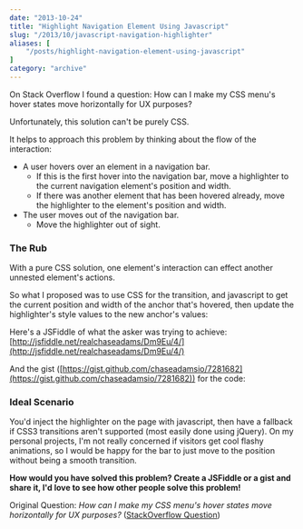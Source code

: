 ```yaml
---
date: "2013-10-24"
title: "Highlight Navigation Element Using Javascript"
slug: "/2013/10/javascript-navigation-highlighter"
aliases: [
    "/posts/highlight-navigation-element-using-javascript"
]
category: "archive"
---
```


On Stack Overflow I found a question: How can I make my CSS menu's hover states move horizontally for UX purposes?

Unfortunately, this solution can't be purely CSS.

It helps to approach this problem by thinking about the flow of the interaction:

- A user hovers over an element in a navigation bar.
  - If this is the first hover into the navigation bar, move a highlighter to the current navigation element's position and width.
  - If there was another element that has been hovered already, move the highlighter to the element's position and width.
- The user moves out of the navigation bar.
  - Move the highlighter out of sight.

### The Rub

With a pure CSS solution, one element's interaction can effect another unnested element's actions.

So what I proposed was to use CSS for the transition, and javascript to get the current position and width of the anchor that's hovered, then update the highlighter's style values to the new anchor's values:

Here's a JSFiddle of what the asker was trying to achieve: [http://jsfiddle.net/realchaseadams/Dm9Eu/4/](http://jsfiddle.net/realchaseadams/Dm9Eu/4/)

And the gist ([https://gist.github.com/chaseadamsio/7281682](https://gist.github.com/chaseadamsio/7281682)) for the code:

<script src="https://gist.github.com/chaseadamsio/7281682.js"></script>

### Ideal Scenario

You'd inject the highlighter on the page with javascript, then have a fallback if CSS3 transitions aren't supported (most easily done using jQuery). On my personal projects, I'm not really concerned if visitors get cool flashy animations, so I would be happy for the bar to just move to the position without being a smooth transition.

__How would you have solved this problem? Create a JSFiddle or a gist and share it, I'd love to see how other people solve this problem!__

Original Question: _How can I make my CSS menu's hover states move horizontally for UX purposes?_ ([StackOverflow Question](http://stackoverflow.com/questions/19722423/how-can-i-make-my-css-menus-hover-states-move-horizontally-for-ux-purposes/19726903#19726903))
